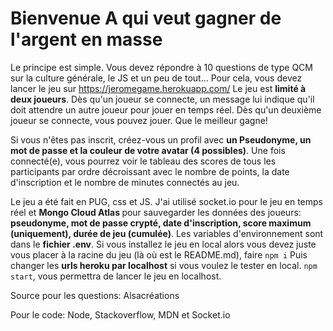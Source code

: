 <h1>Bienvenue A qui veut gagner de l'argent en masse</h1>
<p>Le principe est simple. Vous devez répondre à 10 questions de type QCM sur la culture générale, le JS et un peu de tout...
Pour cela, vous devez lancer le jeu sur <a href="https://jeromegame.herokuapp.com/">https://jeromegame.herokuapp.com/</a>
Le jeu est <strong>limité à deux joueurs</strong>. Dès qu'un joueur se connecte, un message lui indique qu'il doit attendre un autre joueur pour jouer en temps réel.
Dès qu'un deuxième joueur se connecte, vous pouvez jouer. Que le meilleur gagne!
</p>
<p>Si vous n'êtes pas inscrit, créez-vous un profil avec <strong>un Pseudonyme, un mot de passe et la couleur de votre avatar (4 possibles)</strong>. Une fois connecté(e), vous pourrez voir le tableau des scores de tous les participants par ordre décroissant avec le nombre de points, la date d'inscription et le nombre de minutes connectés au jeu.</p>
<p>Le jeu a été fait en PUG, css et JS. J'ai utilisé socket.io pour le jeu en temps réel et <strong>Mongo Cloud Atlas </strong>pour sauvegarder les données des joueurs: <strong>pseudonyme, mot de passe crypté, date d'inscription, score maximum (uniquement), durée de jeu (cumulée)</strong>.
Les variables d'environnement sont dans le <strong>fichier .env</strong>. Si vous installez le jeu en local alors vous devez juste vous placer à la racine du jeu (là où est le README.md), faire <code>npm i</code>
Puis changer les <strong>urls heroku par localhost</strong> si vous voulez le tester en local.
<code>npm start</code>, vous permettra de lancer le jeu en localhost.</p>
<p>Source pour les questions: Alsacréations</p>
<p>Pour le code: Node, Stackoverflow, MDN et Socket.io</p>
